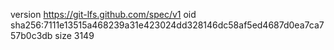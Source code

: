 version https://git-lfs.github.com/spec/v1
oid sha256:7111e13515a468239a31e423024dd328146dc58af5ed4687d0ea7ca757b0c3db
size 3149
